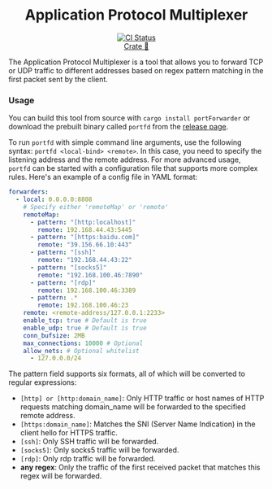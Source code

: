 <div align="center">
  <h1>Application Protocol Multiplexer</h1>
  <div>
    <a href="https://github.com/lidotcircle/portForwarder/actions"><img src="https://github.com/lidotcircle/portForwarder/actions/workflows/release.yml/badge.svg" alt="CI Status" /></a>
  </div>
  <div>
    <a href="https://crates.io/crates/portForwarder">Crate 🦀</a>
  </div>
</div>

The Application Protocol Multiplexer is a tool that allows you to forward TCP or UDP traffic to 
different addresses based on regex pattern matching in the first packet sent by the client.

### Usage

You can build this tool from source with `cargo install portForwarder` or download the prebuilt binary called `portfd` from the [release page](https://github.com/lidotcircle/portForwarder/releases).

To run `portfd` with simple command line arguments, use the following syntax: `portfd <local-bind> <remote>`.
In this case, you need to specify the listening address and the remote address.
For more advanced usage, `portfd` can be started with a configuration file that supports more complex rules. 
Here's an example of a config file in YAML format:

``` yaml
forwarders:
  - local: 0.0.0.0:8808
    # Specify either 'remoteMap' or 'remote'
    remoteMap:
      - pattern: "[http:localhost]"
        remote: 192.168.44.43:5445
      - pattern: "[https:baidu.com]"
        remote: "39.156.66.10:443"
      - pattern: "[ssh]"
        remote: "192.168.44.43:22"
      - pattern: "[socks5]"
        remote: "192.168.100.46:7890"
      - pattern: "[rdp]"
        remote: 192.168.100.46:3389
      - pattern: .*
        remote: 192.168.100.46:23
    remote: <remote-address/127.0.0.1:2233>
    enable_tcp: true # Default is true
    enable_udp: true # Default is true
    conn_bufsize: 2MB
    max_connections: 10000 # Optional
    allow_nets: # Optional whitelist
      - 127.0.0.0/24
```

The pattern field supports six formats, all of which will be converted to regular expressions:

+ `[http] or [http:domain_name]`: Only HTTP traffic or host names of HTTP requests matching domain_name will be forwarded to the specified remote address.
+ `[https:domain_name]`: Matches the SNI (Server Name Indication) in the client hello for HTTPS traffic.
+ `[ssh]`: Only SSH traffic will be forwarded.
+ `[socks5]`: Only socks5 traffic will be forwarded.
+ `[rdp]`: Only rdp traffic will be forwarded.
+ **any regex**: Only the traffic of the first received packet that matches this regex will be forwarded.
